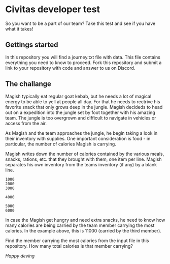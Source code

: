 # Civitas developer test
So you want to be a part of our team? Take this test and see if you have what it takes! 

## Gettings started
In this repository you will find a journey.txt file with data. This file contains everything you need to know to proceed. Fork this repository and submit a link to your repository with code and answer to us on Discord. 

## The challange

Magish typically eat regular goat kebab, but he needs a lot of magical energy to be able to yell at people all day. For that he needs to rectrive his favorite snack that only grows deep in the jungle. Magish decideds to head out on a expedition into the jungle set by foot together with his amazing team. The jungle is too overgrown and difficult to navigate in vehicles or access from the air. 

As Magish and the team approaches the jungle, he begin taking a look in their inventory with supplies. One important consideration is food - in particular, the number of calories Magish is carrying. 

Magish writes down the number of calories contained by the various meals, snacks, rations, etc. that they brought with them, one item per line. Magish separates his own inventory from the teams inventory (if any) by a blank line.

```
1000
2000
3000

4000

5000
6000
```

In case the Magish get hungry and need extra snacks, he need to know how many calories are being carried by the team member carrying the most calories. In the example above, this is 11000 (carried by the third member).

Find the member carrying the most calories from the input file in this repository. How many total calories is that member carrying?

_Happy deving_
